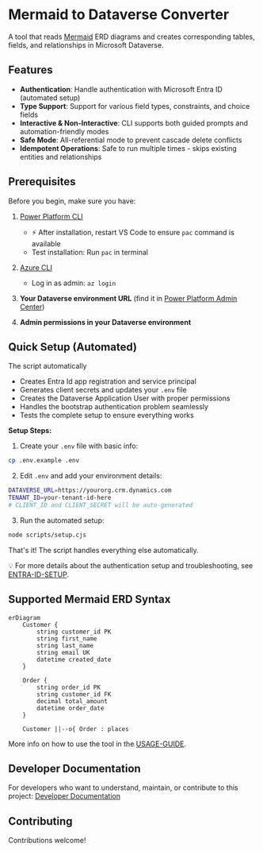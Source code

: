 # Mermaid to Dataverse Converter

A tool that reads [Mermaid](https://www.mermaidchart.com/) ERD diagrams and creates corresponding tables, fields, and relationships in Microsoft Dataverse.

## Features

- **Authentication**: Handle authentication with Microsoft Entra ID (automated setup)
- **Type Support**: Support for various field types, constraints, and choice fields
- **Interactive & Non-Interactive**: CLI supports both guided prompts and automation-friendly modes
- **Safe Mode**: All-referential mode to prevent cascade delete conflicts
- **Idempotent Operations**: Safe to run multiple times - skips existing entities and relationships

## Prerequisites

Before you begin, make sure you have:

1. [Power Platform CLI](https://learn.microsoft.com/power-platform/developer/cli/introduction)
   - ⚡ After installation, restart VS Code to ensure `pac` command is available
   - Test installation: Run `pac` in terminal

2. [Azure CLI](https://learn.microsoft.com/en-us/cli/azure/?view=azure-cli-latest)
   - Log in as admin: `az login`
3. **Your Dataverse environment URL** (find it in [Power Platform Admin Center](https://admin.powerplatform.microsoft.com))
4. **Admin permissions in your Dataverse environment** 

## Quick Setup (Automated)

The script automatically

- Creates Entra Id app registration and service principal
- Generates client secrets and updates your `.env` file  
- Creates the Dataverse Application User with proper permissions
- Handles the bootstrap authentication problem seamlessly
- Tests the complete setup to ensure everything works

**Setup Steps:**

1. Create your `.env` file with basic info:
```bash
cp .env.example .env
```

2. Edit `.env` and add your environment details:
```bash
DATAVERSE_URL=https://yourorg.crm.dynamics.com
TENANT_ID=your-tenant-id-here
# CLIENT_ID and CLIENT_SECRET will be auto-generated
```

3. Run the automated setup:
```bash
node scripts/setup.cjs
```

That's it! The script handles everything else automatically.

💡 For more details about the authentication setup and troubleshooting, see [ENTRA-ID-SETUP](docs/ENTRA-ID_SETUP.md).

## Supported Mermaid ERD Syntax

```mermaid
erDiagram
    Customer {
        string customer_id PK
        string first_name
        string last_name
        string email UK
        datetime created_date
    }
    
    Order {
        string order_id PK
        string customer_id FK
        decimal total_amount
        datetime order_date
    }
    
    Customer ||--o{ Order : places
```

More info on how to use the tool in the [USAGE-GUIDE](docs/USAGE-GUIDE.md).


## Developer Documentation

For developers who want to understand, maintain, or contribute to this project: [Developer Documentation](docs/DEVELOPER.md)

## Contributing

Contributions welcome!
